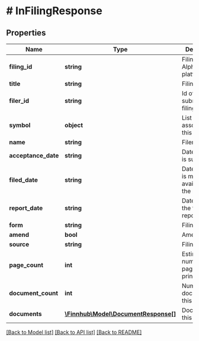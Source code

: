 # # InFilingResponse

## Properties

Name | Type | Description | Notes
------------ | ------------- | ------------- | -------------
**filing_id** | **string** | Filing Id in Alpharesearch platform | [optional]
**title** | **string** | Filing title | [optional]
**filer_id** | **string** | Id of the entity submitted the filing | [optional]
**symbol** | **object** | List of symbol associate with this filing | [optional]
**name** | **string** | Filer name | [optional]
**acceptance_date** | **string** | Date the filing is submitted. | [optional]
**filed_date** | **string** | Date the filing is make available to the public | [optional]
**report_date** | **string** | Date as which the filing is reported | [optional]
**form** | **string** | Filing Form | [optional]
**amend** | **bool** | Amendment | [optional]
**source** | **string** | Filing Source | [optional]
**page_count** | **int** | Estimate number of page when printing | [optional]
**document_count** | **int** | Number of document in this filing | [optional]
**documents** | [**\Finnhub\Model\DocumentResponse[]**](DocumentResponse.md) | Document for this filing. | [optional]

[[Back to Model list]](../../README.md#models) [[Back to API list]](../../README.md#endpoints) [[Back to README]](../../README.md)
